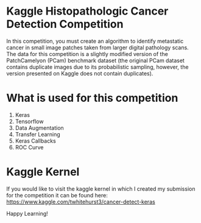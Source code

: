 # Kaggle Histopathologic Cancer Detection Competition
In this competition, you must create an algorithm to identify metastatic cancer in small image patches taken from larger digital pathology scans. The data for this competition is a slightly modified version of the PatchCamelyon (PCam) benchmark dataset (the original PCam dataset contains duplicate images due to its probabilistic sampling, however, the version presented on Kaggle does not contain duplicates). 

# What is used for this competition
1) Keras
2) Tensorflow
3) Data Augmentation
4) Transfer Learning
5) Keras Callbacks
6) ROC Curve

# Kaggle Kernel
If you would like to visit the kaggle kernel in which I created my submission for the competition it can be found here:
https://www.kaggle.com/twhitehurst3/cancer-detect-keras

Happy Learning!
